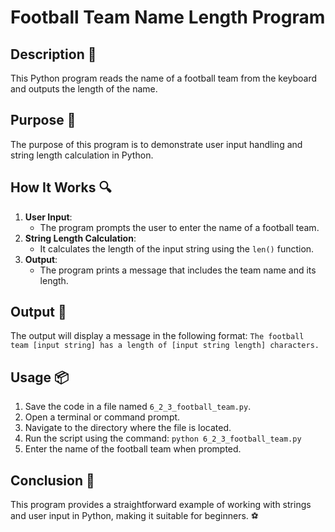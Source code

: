 # Football Team Name Length Program

## Description 📝
This Python program reads the name of a football team from the keyboard and outputs the length of the name.

## Purpose 🎯
The purpose of this program is to demonstrate user input handling and string length calculation in Python.

## How It Works 🔍
1. **User Input**:
   - The program prompts the user to enter the name of a football team.
2. **String Length Calculation**:
   - It calculates the length of the input string using the `len()` function.
3. **Output**:
   - The program prints a message that includes the team name and its length.

## Output 📜
The output will display a message in the following format:
```The football team [input string] has a length of [input string length] characters.```

## Usage 📦
1. Save the code in a file named `6_2_3_football_team.py`.
2. Open a terminal or command prompt.
3. Navigate to the directory where the file is located.
4. Run the script using the command:
   `python 6_2_3_football_team.py`
5. Enter the name of the football team when prompted.

## Conclusion 🚀
This program provides a straightforward example of working with strings and user input in Python, making it suitable for beginners.
⚽️